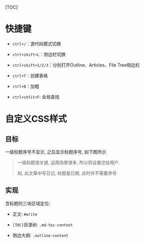 [TOC]

# 快捷键

* `ctrl+/`：源代码模式切换
* `ctrl+shift+L`：侧边栏切换
* `ctrl+shift+1/2/3`：分别打开Outline、Articles、File Tree侧边栏
* `ctrl+T`：创建表格
* `ctrl+B`：加粗

* `ctrl+shfit+F`: 全局查找

# 自定义CSS样式

## 目标

一级标题序号不显示, 之后显示标题序号, 如下图所示

> 一级标题很关键, 运用场景很多, 所以将设置交给用户.
>
> 如, 此文章中写日记, 标题是日期, 此时并不需要序号

## 实现

含标题的三块区域定位:

* 正文: `#write`
* `[TOC]`目录树: `.md-toc-content` 

* 侧边大纲: `.outline-content`